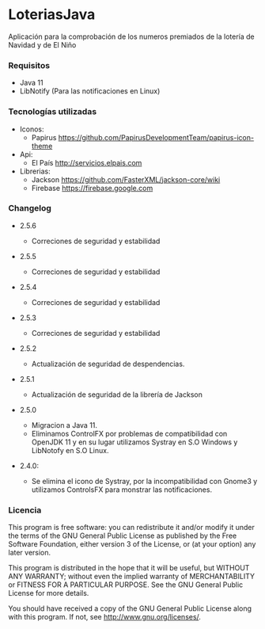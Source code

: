 LoteriasJava
============

Aplicación para la comprobación de los numeros premiados de la lotería de Navidad y de El Niño

### Requisitos ###

* Java 11
* LibNotify (Para las notificaciones en Linux)

### Tecnologías utilizadas ###

* Iconos:
  * Papirus https://github.com/PapirusDevelopmentTeam/papirus-icon-theme
* Api:
  * El País http://servicios.elpais.com
* Librerias:
  * Jackson https://github.com/FasterXML/jackson-core/wiki
  * Firebase https://firebase.google.com

### Changelog ###

* 2.5.6

  * Correciones de seguridad y estabilidad

* 2.5.5

  * Correciones de seguridad y estabilidad

* 2.5.4

  * Correciones de seguridad y estabilidad

* 2.5.3

  * Correciones de seguridad y estabilidad

* 2.5.2

  * Actualización de seguridad de despendencias.

* 2.5.1

  * Actualización de seguridad de la librería de Jackson

* 2.5.0

  * Migracion a Java 11.
  * Eliminamos ControlFX por problemas de compatibilidad con OpenJDK 11 y en su lugar utilizamos Systray en S.O Windows
    y LibNotofy en S.O Linux.

* 2.4.0:

  * Se elimina el icono de Systray, por la incompatibilidad con Gnome3 y utilizamos ControlsFX para monstrar las
    notificaciones.

### Licencia ### 

This program is free software: you can redistribute it and/or modify
it under the terms of the GNU General Public License as published by
the Free Software Foundation, either version 3 of the License, or
(at your option) any later version.

This program is distributed in the hope that it will be useful,
but WITHOUT ANY WARRANTY; without even the implied warranty of
MERCHANTABILITY or FITNESS FOR A PARTICULAR PURPOSE.  See the
GNU General Public License for more details.

You should have received a copy of the GNU General Public License
along with this program.  If not, see <http://www.gnu.org/licenses/>.
